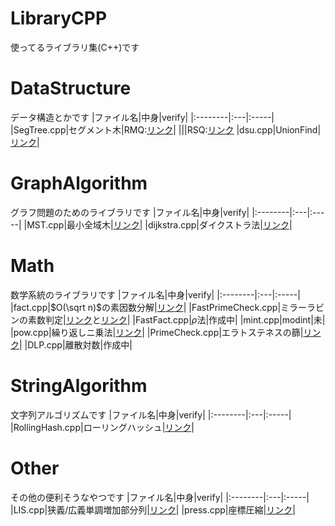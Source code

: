 # LibraryCPP
使ってるライブラリ集(C++)です
# DataStructure
データ構造とかです
|ファイル名|中身|verify|
|:--------|:---|:-----|
|SegTree.cpp|セグメント木|RMQ:[リンク](https://judge.yosupo.jp/submission/120801)|
|||RSQ:[リンク](https://judge.yosupo.jp/submission/120802)
|dsu.cpp|UnionFind|[リンク](https://judge.yosupo.jp/submission/120804)|
# GraphAlgorithm
グラフ問題のためのライブラリです
|ファイル名|中身|verify|
|:--------|:---|:-----|
|MST.cpp|最小全域木|[リンク](https://onlinejudge.u-aizu.ac.jp/status/users/ac2000_/submissions/1/GRL_2_A/judge/7325282/C++17)|
|dijkstra.cpp|ダイクストラ法|[リンク](https://onlinejudge.u-aizu.ac.jp/status/users/ac2000_/submissions/1/GRL_1_A/judge/7325288/C++17)|
# Math
数学系統のライブラリです
|ファイル名|中身|verify|
|:--------|:---|:-----|
|fact.cpp|$O(\sqrt n)$の素因数分解|[リンク](https://onlinejudge.u-aizu.ac.jp/status/users/ac2000_/submissions/1/NTL_1_A/judge/7312275/C++17)|
|FastPrimeCheck.cpp|ミラーラビンの素数判定|[リンク](https://algo-method.com/submissions/758365)と[リンク](https://onlinejudge.u-aizu.ac.jp/status/users/ac2000_/submissions/1/ALDS1_1_C/judge/7314111/C++17)|
|FastFact.cpp|$\rho$法|作成中|
|mint.cpp|modint|未|
|pow.cpp|繰り返しニ乗法|[リンク](https://onlinejudge.u-aizu.ac.jp/status/users/ac2000_/submissions/1/NTL_1_B/judge/7312276/C++17)|
|PrimeCheck.cpp|エラトステネスの篩|[リンク](https://onlinejudge.u-aizu.ac.jp/status/users/ac2000_/submissions/1/ALDS1_1_C/judge/7325294/C++17)|
|DLP.cpp|離散対数|作成中|
# StringAlgorithm
文字列アルゴリズムです
|ファイル名|中身|verify|
|:--------|:---|:-----|
|RollingHash.cpp|ローリングハッシュ|[リンク](https://onlinejudge.u-aizu.ac.jp/status/users/ac2000_/submissions/1/ALDS1_14_B/judge/7325179/C++17)|
# Other
その他の便利そうなやつです
|ファイル名|中身|verify|
|:--------|:---|:-----|
|LIS.cpp|狭義/広義単調増加部分列|[リンク](https://onlinejudge.u-aizu.ac.jp/status/users/ac2000_/submissions/1/DPL_1_D/judge/7325298/C++17)|
|press.cpp|座標圧縮|[リンク](https://atcoder.jp/contests/abc036/submissions/37949032)|
